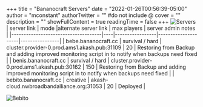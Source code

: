 +++
title = "Bananocraft Servers"
date = "2022-01-26T00:56:39-05:00"
author = "mconstant"
authorTwitter = "" #do not include @
cover = ""
description = ""
showFullContent = true
readingTime = false
+++
![Servers](/servers.png)
| server link  | mode |alternate server link | max players |  server admin notes         | 
|-------------------------------------|----|-----------------|---------------------|----------------|
| bebe.bananocraft.cc    | survival / hard           |  cluster.provider-0.prod.ams1.akash.pub:31109     | 20          |  Restoring from Backup and adding improved monitoring script in to notify when backups need fixed   |
| benis.bananocraft.cc   | survival / hard             |  cluster.provider-0.prod.ams1.akash.pub:30162     | 150         |  Restoring from Backup and adding improved monitoring script in to notify when backups need fixed | 
| bebito.bananocraft.cc   | creative             |  akash-cloud.nwbroadbandalliance.org:31053    | 20         |  Deployed |

![Bebito](/bebito.png)  